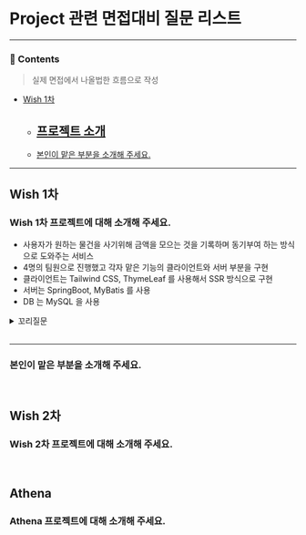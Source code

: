 # Project 관련 면접대비 질문 리스트

<hr>

### 📄 Contents
> 실제 면접에서 나올법한 흐름으로 작성
- [Wish 1차](#wish-1차)
    - [프로젝트 소개](#wish-1차-프로젝트에-대해-소개해-주세요)
      - 
    - [본인이 맡은 부분을 소개해 주세요.](#본인이-맡은-부분을-소개해-주세요)
---

## Wish 1차

### Wish 1차 프로젝트에 대해 소개해 주세요.
- 사용자가 원하는 물건을 사기위해 금액을 모으는 것을 기록하며 동기부여 하는 방식으로 도와주는 서비스
- 4명의 팀원으로 진행했고 각자 맡은 기능의 클라이언트와 서버 부분을 구현
- 클라이언트는 Tailwind CSS, ThymeLeaf 를 사용해서 SSR 방식으로 구현
- 서버는 SpringBoot, MyBatis 를 사용 
- DB 는 MySQL 을 사용

<details>
<summary>꼬리질문</summary>
<div markdown="1">

### Spring 2.7.1 버전을 사용한 이유가 있나요?
- Spring 3.xx 버전 부터는 Java 17 버전부터 지원하기 때문에 상대적으로 출시된지 시간이 좀 지나서 검증이 끝난 2.XX 버전을 사용
- 2.xx 버전중 가장 최신 버전인 2.7.1 버전을 선택

<br>

### 데이터베이스로 MySQL 을 사용한 이유가 있나요?
- 학원 과정에서 SQL 을 배우기도 했고 서비스 특성상 굳이 NoSQL 을 선택할 필요가 없었음
- 시장 점유율이 높은 데이터베이스 중 하나므로 참조할 레퍼런스가 많음

<br>

### 타임리프를 사용하여 SSR 로 구현한 이유가 있나요?
- 학원에서 요구하는 미니프로젝트의 요구사항이 SSR 로 구현하라 였기 때문
- 최종적으로 과정을 수강했을때 CSR 방식으로 구현해야 했는데 미니프로젝트에서 SSR 로 구현했기 때문에 그 차이를 경험할 수 있어서 좋은 경험이었음 

### SSR 과 CSR 의 차이점은 어떤 것이 있나요?

#### SSR
- 서버에서 클라이언트에게 보여지는 페이지를 렌더링 해서 보여주는 것
- 여러개의 페이지로 구성되어 있음
- 사용자가 보는 페이지의 HTML 과 JS 파일만 불러옴

#### CSR
- 클라이언트에서 사용자가 보는 페이지룰 렌더링
- 하나의 페이지로 구성되어 있으며 

</div>
</details>

<br>

---

### 본인이 맡은 부분을 소개해 주세요.


<br>

## Wish 2차

### Wish 2차 프로젝트에 대해 소개해 주세요.

<br>

## Athena

### Athena 프로젝트에 대해 소개해 주세요.

<br>

<br>
<br>